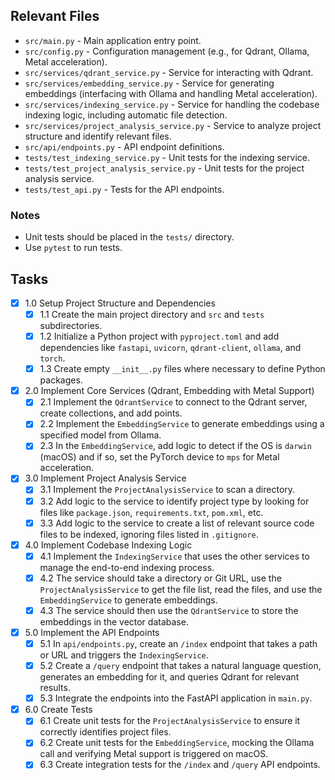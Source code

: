 ## Relevant Files

- `src/main.py` - Main application entry point.
- `src/config.py` - Configuration management (e.g., for Qdrant, Ollama, Metal acceleration).
- `src/services/qdrant_service.py` - Service for interacting with Qdrant.
- `src/services/embedding_service.py` - Service for generating embeddings (interfacing with Ollama and handling Metal acceleration).
- `src/services/indexing_service.py` - Service for handling the codebase indexing logic, including automatic file detection.
- `src/services/project_analysis_service.py` - Service to analyze project structure and identify relevant files.
- `src/api/endpoints.py` - API endpoint definitions.
- `tests/test_indexing_service.py` - Unit tests for the indexing service.
- `tests/test_project_analysis_service.py` - Unit tests for the project analysis service.
- `tests/test_api.py` - Tests for the API endpoints.

### Notes

- Unit tests should be placed in the `tests/` directory.
- Use `pytest` to run tests.

## Tasks

- [x] 1.0 Setup Project Structure and Dependencies
  - [x] 1.1 Create the main project directory and `src` and `tests` subdirectories.
  - [x] 1.2 Initialize a Python project with `pyproject.toml` and add dependencies like `fastapi`, `uvicorn`, `qdrant-client`, `ollama`, and `torch`.
  - [x] 1.3 Create empty `__init__.py` files where necessary to define Python packages.
- [x] 2.0 Implement Core Services (Qdrant, Embedding with Metal Support)
  - [x] 2.1 Implement the `QdrantService` to connect to the Qdrant server, create collections, and add points.
  - [x] 2.2 Implement the `EmbeddingService` to generate embeddings using a specified model from Ollama.
  - [x] 2.3 In the `EmbeddingService`, add logic to detect if the OS is `darwin` (macOS) and if so, set the PyTorch device to `mps` for Metal acceleration.
- [x] 3.0 Implement Project Analysis Service
  - [x] 3.1 Implement the `ProjectAnalysisService` to scan a directory.
  - [x] 3.2 Add logic to the service to identify project type by looking for files like `package.json`, `requirements.txt`, `pom.xml`, etc.
  - [x] 3.3 Add logic to the service to create a list of relevant source code files to be indexed, ignoring files listed in `.gitignore`.
- [x] 4.0 Implement Codebase Indexing Logic
  - [x] 4.1 Implement the `IndexingService` that uses the other services to manage the end-to-end indexing process.
  - [x] 4.2 The service should take a directory or Git URL, use the `ProjectAnalysisService` to get the file list, read the files, and use the `EmbeddingService` to generate embeddings.
  - [x] 4.3 The service should then use the `QdrantService` to store the embeddings in the vector database.
- [x] 5.0 Implement the API Endpoints
  - [x] 5.1 In `api/endpoints.py`, create an `/index` endpoint that takes a path or URL and triggers the `IndexingService`.
  - [x] 5.2 Create a `/query` endpoint that takes a natural language question, generates an embedding for it, and queries Qdrant for relevant results.
  - [x] 5.3 Integrate the endpoints into the FastAPI application in `main.py`.
- [x] 6.0 Create Tests
  - [x] 6.1 Create unit tests for the `ProjectAnalysisService` to ensure it correctly identifies project files.
  - [x] 6.2 Create unit tests for the `EmbeddingService`, mocking the Ollama call and verifying Metal support is triggered on macOS.
  - [x] 6.3 Create integration tests for the `/index` and `/query` API endpoints.